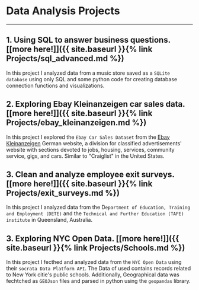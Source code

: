 # Data Analysis Projects
---

## 1. Using SQL to answer business questions. [[more here!]]({{ site.baseurl }}{% link Projects/sql_advanced.md %})

In this project I analyzed data from a music store saved as a `SQLite database` using only SQL and some python code for creating database connection functions and visualizations. 

## 2. Exploring Ebay Kleinanzeigen car sales data. [[more here!]]({{ site.baseurl }}{% link Projects/ebay_kleinanzeigen.md %})

In this project I explored the `Ebay Car Sales Dataset` from the [Ebay Kleinanzeigen](https://www.ebay-kleinanzeigen.de/) German website, a division for classified advertisements' website with sections devoted to jobs, housing, services, community service, gigs, and cars. Similar to "Craiglist" in the United States. 

## 3. Clean and analyze employee exit surveys. [[more here!]]({{ site.baseurl }}{% link Projects/exit_surveys.md %})

In this project I analyzed data from the D`epartment of Education, Training and Employment (DETE)` and the `Technical and Further Education (TAFE) institute` in Queensland, Australia.

## 3. Exploring NYC Open Data. [[more here!]]({{ site.baseurl }}{% link Projects/Schools.md %})

In this project I fecthed and analyzed data from the `NYC Open Data` using their `socrata Data Platform API`. The Data of used contains records related to New York citie's public schools. Additionally, Geographical data was fechtched as `GEOJson` files and parsed in python using the `geopandas` library. 